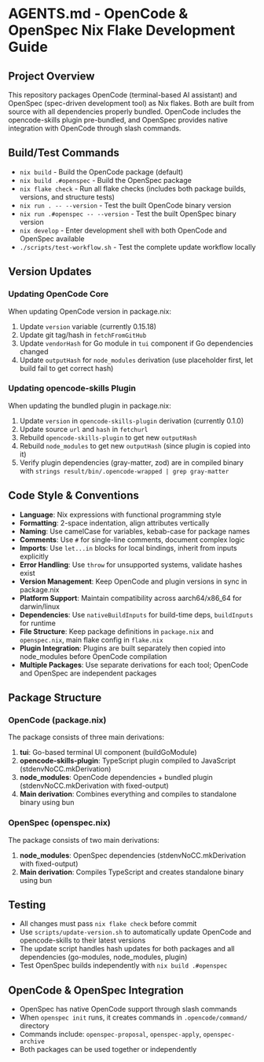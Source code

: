 # AGENTS.md - OpenCode & OpenSpec Nix Flake Development Guide

## Project Overview
This repository packages OpenCode (terminal-based AI assistant) and OpenSpec (spec-driven development tool) as Nix flakes. Both are built from source with all dependencies properly bundled. OpenCode includes the opencode-skills plugin pre-bundled, and OpenSpec provides native integration with OpenCode through slash commands.

## Build/Test Commands
- `nix build` - Build the OpenCode package (default)
- `nix build .#openspec` - Build the OpenSpec package
- `nix flake check` - Run all flake checks (includes both package builds, versions, and structure tests)
- `nix run . -- --version` - Test the built OpenCode binary version
- `nix run .#openspec -- --version` - Test the built OpenSpec binary version
- `nix develop` - Enter development shell with both OpenCode and OpenSpec available
- `./scripts/test-workflow.sh` - Test the complete update workflow locally

## Version Updates

### Updating OpenCode Core
When updating OpenCode version in package.nix:
1. Update `version` variable (currently 0.15.18)
2. Update git tag/hash in `fetchFromGitHub`
3. Update `vendorHash` for Go module in `tui` component if Go dependencies changed
4. Update `outputHash` for `node_modules` derivation (use placeholder first, let build fail to get correct hash)

### Updating opencode-skills Plugin
When updating the bundled plugin in package.nix:
1. Update `version` in `opencode-skills-plugin` derivation (currently 0.1.0)
2. Update source `url` and `hash` in `fetchurl`
3. Rebuild `opencode-skills-plugin` to get new `outputHash`
4. Rebuild `node_modules` to get new `outputHash` (since plugin is copied into it)
5. Verify plugin dependencies (gray-matter, zod) are in compiled binary with `strings result/bin/.opencode-wrapped | grep gray-matter`

## Code Style & Conventions
- **Language**: Nix expressions with functional programming style
- **Formatting**: 2-space indentation, align attributes vertically
- **Naming**: Use camelCase for variables, kebab-case for package names
- **Comments**: Use `#` for single-line comments, document complex logic
- **Imports**: Use `let...in` blocks for local bindings, inherit from inputs explicitly
- **Error Handling**: Use `throw` for unsupported systems, validate hashes exist
- **Version Management**: Keep OpenCode and plugin versions in sync in package.nix
- **Platform Support**: Maintain compatibility across aarch64/x86_64 for darwin/linux
- **Dependencies**: Use `nativeBuildInputs` for build-time deps, `buildInputs` for runtime
- **File Structure**: Keep package definitions in `package.nix` and `openspec.nix`, main flake config in `flake.nix`
- **Plugin Integration**: Plugins are built separately then copied into node_modules before OpenCode compilation
- **Multiple Packages**: Use separate derivations for each tool; OpenCode and OpenSpec are independent packages

## Package Structure

### OpenCode (package.nix)
The package consists of three main derivations:
1. **tui**: Go-based terminal UI component (buildGoModule)
2. **opencode-skills-plugin**: TypeScript plugin compiled to JavaScript (stdenvNoCC.mkDerivation)
3. **node_modules**: OpenCode dependencies + bundled plugin (stdenvNoCC.mkDerivation with fixed-output)
4. **Main derivation**: Combines everything and compiles to standalone binary using bun

### OpenSpec (openspec.nix)
The package consists of two main derivations:
1. **node_modules**: OpenSpec dependencies (stdenvNoCC.mkDerivation with fixed-output)
2. **Main derivation**: Compiles TypeScript and creates standalone binary using bun

## Testing
- All changes must pass `nix flake check` before commit
- Use `scripts/update-version.sh` to automatically update OpenCode and opencode-skills to their latest versions
- The update script handles hash updates for both packages and all dependencies (go-modules, node_modules, plugin)
- Test OpenSpec builds independently with `nix build .#openspec`

## OpenCode & OpenSpec Integration
- OpenSpec has native OpenCode support through slash commands
- When `openspec init` runs, it creates commands in `.opencode/command/` directory
- Commands include: `openspec-proposal`, `openspec-apply`, `openspec-archive`
- Both packages can be used together or independently